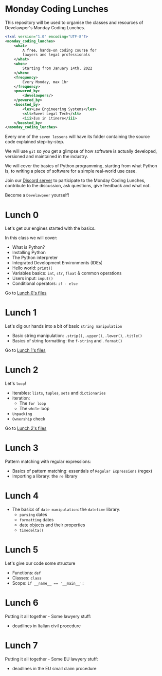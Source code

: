 # Monday Coding Lunches

This repository will be used to organise
the classes and resources of Develawper's Monday Coding Lunches.

```xml
<?xml version="1.0" encoding="UTF-8"?>
<monday_coding_lunches>
    <what>
        A free, hands-on coding course for
        lawyers and legal professionals
    </what>
    <when>
        Starting from January 14th, 2022
    </when>
    <frequency>
        Every Monday, max 1hr
    </frequency>
    <powered_by>
        <develawpers/>
    </powered_by>
    <boosted_by>
        <les>Law Engineering Systems</les>
        <slt>Sweet Legal Tech</slt>
        <iii>Ius in itinere</iii>
    </boosted_by>
</monday_coding_lunches>
```

Every one of the `seven lessons` will have its folder containing the
source code explained step-by-step.

We will use `git` so you get a glimpse of how software is actually
developed, versioned and maintained in the industry.

We will cover the basics of Python programming, starting from
what Python is, to writing a piece of software for a simple
real-world use case.

Join our [Discord server](https://discord.gg/xa9Ck2nr) to participate to the Monday Coding Lunches,
contribute to the discussion, ask questions, give feedback and what not.

Become a `Develawpeer` yourself!

# Lunch 0

Let's get our engines started with the basics.

In this class we will cover:

- What is Python?
- Installing Python
- The Python interpreter
- Integrated Development Environments (IDEs)
- Hello world: `print()`
- Variables basics: `int`, `str`, `float` & common operations
- Users input: `input()`
- Conditional operators: `if - else`

Go to [Lunch 0's files](/lunch_0)

# Lunch 1

Let's dig our hands into a bit of basic `string manipulation`

- Basic string manipulation: `.strip()`, `.upper()`, `.lower()`, `.title()`
- Basics of string formatting: the `f-string` and `.format()`

Go to [Lunch 1's files](/lunch_1)

# Lunch 2

Let's `loop`!

- Iterables: `lists`, `tuples`, `sets` and `dictionaries`
- iteration:  
    - The `for loop`
    - The `while` loop
- `Unpacking`
- `Ownership` check

Go to [Lunch 2's files](/lunch_2)

# Lunch 3

Pattern matching with regular expressions:

- Basics of pattern matching: essentials of `Regular Expressions` (regex)
- Importing a library: the `re` library

# Lunch 4
  
- The basics of `date manipulation`: the `datetime` library:
    - `parsing` dates
    - `formatting` dates
    - date objects and their properties
    - `timedelta()`
    
# Lunch 5

Let's give our code some structure

- Functions: `def`
- Classes: `class`  
- Scope: `if __name__ == '__main__':`


# Lunch 6

Putting it all together - Some lawyery stuff:

- deadlines in Italian civil procedure

# Lunch 7

Putting it all together - Some EU lawyery stuff:

- deadlines in the EU small claim procedure